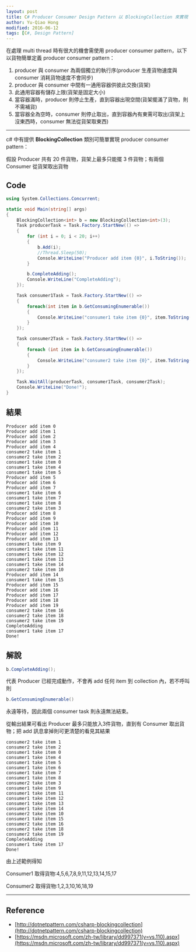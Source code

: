```yaml
---
layout: post
title: C# Producer Consumer Design Pattern 以 BlockingCollection 來實現
author: Yu-Qiao Hong
modified: 2016-06-12
tags: [C#, Design Pattern]
---
```


在處理 multi thread 時有很大的機會需使用 producer consumer pattern，以下以貨物簡單定義 producer consumer pattern：

1. producer 與 consumer 為兩個獨立的執行序(producer 生產貨物速度與 consumer 消耗貨物速度不會同步)
2. producer 與 consumer 中間有一通用容器供彼此交換(貨架)
3. 此通用容器有儲存上限(貨架是固定大小)
4. 當容器滿時，producer 則停止生產，直到容器出現空間(貨架擺滿了貨物，則不需補貨)
5. 當容器全為空時，consumer 則停止取出，直到容器內有東需可取出(貨架上沒東西時，consumer 無法從貨架取東西)

----------

c# 中有提供 **BlockingCollection** 類別可簡單實現 producer consumer pattern：

假設 Producer 共有 20 件貨物，貨架上最多只能擺 3 件貨物；有兩個 Consumer 從貨架取出貨物

## Code

~~~csharp
using System.Collections.Concurrent;

static void Main(string[] args)
{
    BlockingCollection<int> b = new BlockingCollection<int>(3);
    Task producerTask = Task.Factory.StartNew(() =>
    {
        for (int i = 0; i < 20; i++)
        {
            b.Add(i);
            //Thread.Sleep(50);
            Console.WriteLine("Producer add item {0}", i.ToString());
        }

        b.CompleteAdding();
        Console.WriteLine("CompleteAdding");
    });

    Task consumer1Task = Task.Factory.StartNew(() =>
    {
        foreach(int item in b.GetConsumingEnumerable())
        {
            Console.WriteLine("consumer1 take item {0}", item.ToString());
        }
    });

    Task consumer2Task = Task.Factory.StartNew(() =>
    {
        foreach (int item in b.GetConsumingEnumerable())
        {
            Console.WriteLine("consumer2 take item {0}", item.ToString());
        }
    });

    Task.WaitAll(producerTask, consumer1Task, consumer2Task);
    Console.WriteLine("Done!");
}
~~~

## 結果

    Producer add item 0
    Producer add item 1
    Producer add item 2
    Producer add item 3
    Producer add item 4
    consumer2 take item 1
    consumer2 take item 2
    consumer1 take item 0
    consumer1 take item 4
    consumer1 take item 5
    Producer add item 5
    Producer add item 6
    Producer add item 7
    consumer1 take item 6
    consumer1 take item 7
    consumer1 take item 8
    consumer2 take item 3
    Producer add item 8
    Producer add item 9
    Producer add item 10
    Producer add item 11
    Producer add item 12
    Producer add item 13
    consumer1 take item 9
    consumer1 take item 11
    consumer1 take item 12
    consumer1 take item 13
    consumer1 take item 14
    consumer2 take item 10
    Producer add item 14
    consumer1 take item 15
    Producer add item 15
    Producer add item 16
    Producer add item 17
    Producer add item 18
    Producer add item 19
    consumer2 take item 16
    consumer2 take item 18
    consumer2 take item 19
    CompleteAdding
    consumer1 take item 17
    Done!

## 解說

~~~csharp
b.CompleteAdding();
~~~

代表 Producer 已經完成動作，不會再 add 任何 item 到 collection 內，若不呼叫則

~~~csharp
b.GetConsumingEnumerable()
~~~

永遠等待，因此兩個 consumer task 則永遠無法結束。

從輸出結果可看出 Producer 最多只能放入3件貨物，直到有 Consumer 取出貨物；把 add 訊息拿掉則可更清楚的看見其結果

    consumer2 take item 1
    consumer2 take item 2
    consumer1 take item 0
    consumer1 take item 4
    consumer1 take item 5
    consumer1 take item 6
    consumer1 take item 7
    consumer1 take item 8
    consumer2 take item 3
    consumer1 take item 9
    consumer1 take item 11
    consumer1 take item 12
    consumer1 take item 13
    consumer1 take item 14
    consumer2 take item 10
    consumer1 take item 15
    consumer2 take item 16
    consumer2 take item 18
    consumer2 take item 19
    CompleteAdding
    consumer1 take item 17
    Done!
    
由上述範例得知

Consumer1 取得貨物:4,5,6,7,8,9,11,12,13,14,15,17

Consumer2 取得貨物:1,2,3,10,16,18,19

----------

## Reference

- [http://dotnetpattern.com/csharp-blockingcollection](http://dotnetpattern.com/csharp-blockingcollection)
- [https://msdn.microsoft.com/zh-tw/library/dd997371(v=vs.110).aspx](https://msdn.microsoft.com/zh-tw/library/dd997371(v=vs.110).aspx)